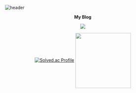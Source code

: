 ![header](https://capsule-render.vercel.app/api?type=waving&color=gradient&height=250&section=header&text=mincheolsong&fontSize=90)

<div align='center'>
  

<p>
<p>
    <Strong>My Blog</Strong><br>
</p>
    <a href="https://mcsong.tistory.com" target="_blank"><img src="https://img.shields.io/badge/DevBlog-535D6C?style=flat-square&logo=Blogger&logoColor=white"/></a>
</p>


[![Solved.ac Profile](http://mazassumnida.wtf/api/v2/generate_badge?boj=thdalscjf05)](https://solved.ac/thdalscjf05/)
<a href="https://github.com/mincheolsong"><img align="center" style="height:180px" src="https://github-readme-stats.vercel.app/api/top-langs/?username=mincheolsong&layout=compact&theme=nord&hide_border=true" /></a> 
</div>
